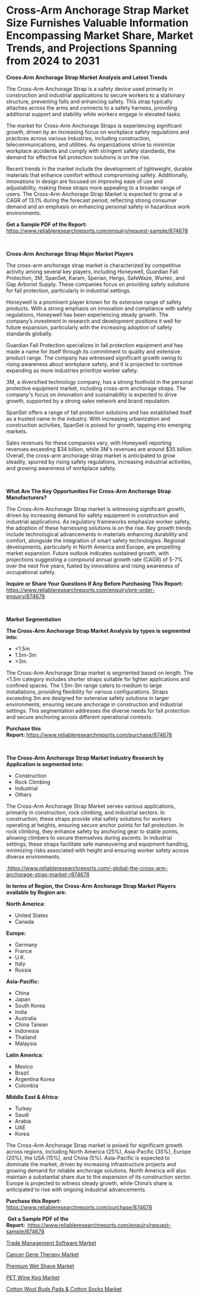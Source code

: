 <p><h1>Cross-Arm Anchorage Strap Market Size Furnishes Valuable Information Encompassing Market Share, Market Trends, and Projections Spanning from 2024 to 2031</h1></p><p><strong>Cross-Arm Anchorage Strap Market Analysis and Latest Trends</strong></p>
<p><p>The Cross-Arm Anchorage Strap is a safety device used primarily in construction and industrial applications to secure workers to a stationary structure, preventing falls and enhancing safety. This strap typically attaches across the arms and connects to a safety harness, providing additional support and stability while workers engage in elevated tasks. </p><p>The market for Cross-Arm Anchorage Straps is experiencing significant growth, driven by an increasing focus on workplace safety regulations and practices across various industries, including construction, telecommunications, and utilities. As organizations strive to minimize workplace accidents and comply with stringent safety standards, the demand for effective fall protection solutions is on the rise. </p><p>Recent trends in the market include the development of lightweight, durable materials that enhance comfort without compromising safety. Additionally, innovations in design are focused on improving ease of use and adjustability, making these straps more appealing to a broader range of users. The Cross-Arm Anchorage Strap Market is expected to grow at a CAGR of 13.1% during the forecast period, reflecting strong consumer demand and an emphasis on enhancing personal safety in hazardous work environments.</p></p>
<p><strong>Get a Sample PDF of the Report:&nbsp;</strong> <a href="https://www.reliableresearchreports.com/enquiry/request-sample/874678">https://www.reliableresearchreports.com/enquiry/request-sample/874678</a></p>
<p>&nbsp;</p>
<p><strong>Cross-Arm Anchorage Strap Major Market Players</strong></p>
<p><p>The cross-arm anchorage strap market is characterized by competitive activity among several key players, including Honeywell, Guardian Fall Protection, 3M, SpanSet, Karam, Sperian, Hergo, SafeWaze, Wurtec, and Gap Arborist Supply. These companies focus on providing safety solutions for fall protection, particularly in industrial settings.</p><p>Honeywell is a prominent player known for its extensive range of safety products. With a strong emphasis on innovation and compliance with safety regulations, Honeywell has been experiencing steady growth. The company’s investment in research and development positions it well for future expansion, particularly with the increasing adoption of safety standards globally.</p><p>Guardian Fall Protection specializes in fall protection equipment and has made a name for itself through its commitment to quality and extensive product range. The company has witnessed significant growth owing to rising awareness about workplace safety, and it is projected to continue expanding as more industries prioritize worker safety.</p><p>3M, a diversified technology company, has a strong foothold in the personal protective equipment market, including cross-arm anchorage straps. The company's focus on innovation and sustainability is expected to drive growth, supported by a strong sales network and brand reputation.</p><p>SpanSet offers a range of fall protection solutions and has established itself as a trusted name in the industry. With increasing urbanization and construction activities, SpanSet is poised for growth, tapping into emerging markets.</p><p>Sales revenues for these companies vary, with Honeywell reporting revenues exceeding $34 billion, while 3M's revenues are around $35 billion. Overall, the cross-arm anchorage strap market is anticipated to grow steadily, spurred by rising safety regulations, increasing industrial activities, and growing awareness of workplace safety.</p></p>
<p>&nbsp;</p>
<p><strong>What Are The Key Opportunities For Cross-Arm Anchorage Strap Manufacturers?</strong></p>
<p><p>The Cross-Arm Anchorage Strap market is witnessing significant growth, driven by increasing demand for safety equipment in construction and industrial applications. As regulatory frameworks emphasize worker safety, the adoption of these harnessing solutions is on the rise. Key growth trends include technological advancements in materials enhancing durability and comfort, alongside the integration of smart safety technologies. Regional developments, particularly in North America and Europe, are propelling market expansion. Future outlook indicates sustained growth, with projections suggesting a compound annual growth rate (CAGR) of 5-7% over the next five years, fueled by innovations and rising awareness of occupational safety.</p></p>
<p><strong>Inquire or Share Your Questions If Any Before Purchasing This Report:</strong> <a href="https://www.reliableresearchreports.com/enquiry/pre-order-enquiry/874678">https://www.reliableresearchreports.com/enquiry/pre-order-enquiry/874678</a></p>
<p>&nbsp;</p>
<p><strong>Market Segmentation</strong></p>
<p><strong>The Cross-Arm Anchorage Strap Market Analysis by types is segmented into:</strong></p>
<p><ul><li><1.5m</li><li>1.5m-3m</li><li>>3m</li></ul></p>
<p><p>The Cross-Arm Anchorage Strap market is segmented based on length. The <1.5m category includes shorter straps suitable for lighter applications and confined spaces. The 1.5m-3m range caters to medium to large installations, providing flexibility for various configurations. Straps exceeding 3m are designed for extensive safety solutions in larger environments, ensuring secure anchorage in construction and industrial settings. This segmentation addresses the diverse needs for fall protection and secure anchoring across different operational contexts.</p></p>
<p><strong>Purchase this Report:&nbsp;</strong><a href="https://www.reliableresearchreports.com/purchase/874678">https://www.reliableresearchreports.com/purchase/874678</a></p>
<p>&nbsp;</p>
<p><strong>The Cross-Arm Anchorage Strap Market Industry Research by Application is segmented into:</strong></p>
<p><ul><li>Construction</li><li>Rock Climbing</li><li>Industrial</li><li>Others</li></ul></p>
<p><p>The Cross-Arm Anchorage Strap Market serves various applications, primarily in construction, rock climbing, and industrial sectors. In construction, these straps provide vital safety solutions for workers operating at heights, ensuring secure anchor points for fall protection. In rock climbing, they enhance safety by anchoring gear to stable points, allowing climbers to secure themselves during ascents. In industrial settings, these straps facilitate safe maneuvering and equipment handling, minimizing risks associated with height and ensuring worker safety across diverse environments.</p></p>
<p><a href="https://www.reliableresearchreports.com/-global-the-cross-arm-anchorage-strap-market-r874678">&nbsp;https://www.reliableresearchreports.com/-global-the-cross-arm-anchorage-strap-market-r874678</a></p>
<p><strong>In terms of Region, the Cross-Arm Anchorage Strap Market Players available by Region are:</strong></p>
<p>
    <p> <strong> North America: </strong>
        <ul>
            <li>United States</li>
            <li>Canada</li>
        </ul>
        </p> 
    <p> <strong> Europe: </strong>
        <ul>
            <li>Germany</li>
            <li>France</li>
            <li>U.K.</li>
            <li>Italy</li>
            <li>Russia</li>
        </ul>
        </p> 
    <p> <strong> Asia-Pacific: </strong>
        <ul>
            <li>China</li>
            <li>Japan</li>
            <li>South Korea</li>
            <li>India</li>
            <li>Australia</li>
            <li>China Taiwan</li>
            <li>Indonesia</li>
            <li>Thailand</li>
            <li>Malaysia</li>
        </ul>
        </p> 
    <p> <strong> Latin America: </strong>
        <ul>
            <li>Mexico</li>
            <li>Brazil</li>
            <li>Argentina Korea</li>
            <li>Colombia</li>
        </ul>
        </p> 
    <p> <strong> Middle East & Africa: </strong>
        <ul>
            <li>Turkey</li>
            <li>Saudi</li>
            <li>Arabia</li>
            <li>UAE</li>
            <li>Korea</li>
        </ul>
    </p>
    </p>
<p><p>The Cross-Arm Anchorage Strap market is poised for significant growth across regions, including North America (25%), Asia-Pacific (35%), Europe (20%), the USA (15%), and China (5%). Asia-Pacific is expected to dominate the market, driven by increasing infrastructure projects and growing demand for reliable anchorage solutions. North America will also maintain a substantial share due to the expansion of its construction sector. Europe is projected to witness steady growth, while China’s share is anticipated to rise with ongoing industrial advancements.</p></p>
<p><strong>Purchase this Report: </strong><a href="https://www.reliableresearchreports.com/purchase/874678">https://www.reliableresearchreports.com/purchase/874678</a></p>
<p>&nbsp;<strong>Get a Sample PDF of the Report:&nbsp;&nbsp;</strong><a href="https://www.reliableresearchreports.com/enquiry/request-sample/874678">https://www.reliableresearchreports.com/enquiry/request-sample/874678</a></p>
<p><strong></strong></p>
<p><p><a href="https://www.linkedin.com/pulse/global-trade-management-software-market-exploring-share-trends-riuoc?trackingId=Yu7vxmNjQzyMrm5gwoUt%2FQ%3D%3D">Trade Management Software Market</a></p><p><a href="https://www.linkedin.com/pulse/cancer-gene-therapy-market-global-regional-analysis-gnidc?trackingId=lowrRtMsRi2SSOzScgxF7w%3D%3D">Cancer Gene Therapy Market</a></p><p><a href="https://medium.com/@dannellbugess3/premium-wet-shave-market-growth-outlook-from-2024-to-2031-and-it-is-projecting-at-6-7-a9d232783780">Premium Wet Shave Market</a></p><p><a href="https://medium.com/@clarenceuvalis67867/pet-wine-keg-market-emerging-trends-and-future-prospects-for-period-from-2024-to-2031-d1ba54388dec">PET Wine Keg Market</a></p><p><a href="https://github.com/julyju69/Market-Research-Report-List-5/blob/main/cotton-wool-buds-pads-cotton-socks-market.md">Cotton Wool Buds Pads & Cotton Socks Market</a></p></p>